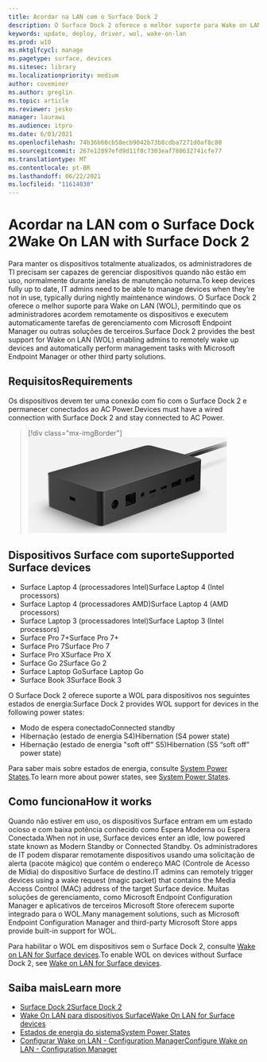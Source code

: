 ```yaml
---
title: Acordar na LAN com o Surface Dock 2
description: O Surface Dock 2 oferece o melhor suporte para Wake on LAN (WOL), permitindo que os administradores acordem remotamente os dispositivos e executem tarefas de gerenciamento automaticamente.
keywords: update, deploy, driver, wol, wake-on-lan
ms.prod: w10
ms.mktglfcycl: manage
ms.pagetype: surface, devices
ms.sitesec: library
ms.localizationpriority: medium
author: coveminer
ms.author: greglin
ms.topic: article
ms.reviewer: jesko
manager: laurawi
ms.audience: itpro
ms.date: 6/03/2021
ms.openlocfilehash: 74b36b60cb58ecb9042b73b8cdba7271d0af8c80
ms.sourcegitcommit: 267e12897efd9d11f8c7303eaf780632741cfe77
ms.translationtype: MT
ms.contentlocale: pt-BR
ms.lasthandoff: 06/22/2021
ms.locfileid: "11614030"
---
```

# <a name="wake-on-lan-with-surface-dock-2"></a><span data-ttu-id="2e0b2-104">Acordar na LAN com o Surface Dock 2</span><span class="sxs-lookup"><span data-stu-id="2e0b2-104">Wake On LAN with Surface Dock 2</span></span>

<span data-ttu-id="2e0b2-105">Para manter os dispositivos totalmente atualizados, os administradores de TI precisam ser capazes de gerenciar dispositivos quando não estão em uso, normalmente durante janelas de manutenção noturna.</span><span class="sxs-lookup"><span data-stu-id="2e0b2-105">To keep devices fully up to date, IT admins need to be able to manage devices when they’re not in use, typically during nightly maintenance windows.</span></span> <span data-ttu-id="2e0b2-106">O Surface Dock 2 oferece o melhor suporte para Wake on LAN (WOL), permitindo que os administradores acordem remotamente os dispositivos e executem automaticamente tarefas de gerenciamento com Microsoft Endpoint Manager ou outras soluções de terceiros.</span><span class="sxs-lookup"><span data-stu-id="2e0b2-106">Surface Dock 2 provides the best support for Wake on LAN (WOL) enabling admins to remotely wake up devices and automatically perform management tasks with Microsoft Endpoint Manager or other third party solutions.</span></span>

## <a name="requirements"></a><span data-ttu-id="2e0b2-107">Requisitos</span><span class="sxs-lookup"><span data-stu-id="2e0b2-107">Requirements</span></span>

<span data-ttu-id="2e0b2-108">Os dispositivos devem ter uma conexão com fio com o Surface Dock 2 e permanecer conectados ao AC Power.</span><span class="sxs-lookup"><span data-stu-id="2e0b2-108">Devices must have a wired connection with Surface Dock 2 and stay connected to AC Power.</span></span>

> [!div class="mx-imgBorder"]
> ![Surface Dock 2](images/surface-dock2-angled.png)

## <a name="supported-surface-devices"></a><span data-ttu-id="2e0b2-110">Dispositivos Surface com suporte</span><span class="sxs-lookup"><span data-stu-id="2e0b2-110">Supported Surface devices</span></span>

- <span data-ttu-id="2e0b2-111">Surface Laptop 4 (processadores Intel)</span><span class="sxs-lookup"><span data-stu-id="2e0b2-111">Surface Laptop 4 (Intel processors)</span></span>
- <span data-ttu-id="2e0b2-112">Surface Laptop 4 (processadores AMD)</span><span class="sxs-lookup"><span data-stu-id="2e0b2-112">Surface Laptop 4 (AMD processors)</span></span>
- <span data-ttu-id="2e0b2-113">Surface Laptop 3 (processadores Intel)</span><span class="sxs-lookup"><span data-stu-id="2e0b2-113">Surface Laptop 3 (Intel processors)</span></span>
- <span data-ttu-id="2e0b2-114">Surface Pro 7+</span><span class="sxs-lookup"><span data-stu-id="2e0b2-114">Surface Pro 7+</span></span>
- <span data-ttu-id="2e0b2-115">Surface Pro 7</span><span class="sxs-lookup"><span data-stu-id="2e0b2-115">Surface Pro 7</span></span>
- <span data-ttu-id="2e0b2-116">Surface Pro X</span><span class="sxs-lookup"><span data-stu-id="2e0b2-116">Surface Pro X</span></span>
- <span data-ttu-id="2e0b2-117">Surface Go 2</span><span class="sxs-lookup"><span data-stu-id="2e0b2-117">Surface Go 2</span></span>
- <span data-ttu-id="2e0b2-118">Surface Laptop Go</span><span class="sxs-lookup"><span data-stu-id="2e0b2-118">Surface Laptop Go</span></span>
- <span data-ttu-id="2e0b2-119">Surface Book 3</span><span class="sxs-lookup"><span data-stu-id="2e0b2-119">Surface Book 3</span></span>

<span data-ttu-id="2e0b2-120">O Surface Dock 2 oferece suporte a WOL para dispositivos nos seguintes estados de energia:</span><span class="sxs-lookup"><span data-stu-id="2e0b2-120">Surface Dock 2 provides WOL support for devices in the following power states:</span></span>

- <span data-ttu-id="2e0b2-121">Modo de espera conectado</span><span class="sxs-lookup"><span data-stu-id="2e0b2-121">Connected standby</span></span>
- <span data-ttu-id="2e0b2-122">Hibernação (estado de energia S4)</span><span class="sxs-lookup"><span data-stu-id="2e0b2-122">Hibernation (S4 power state)</span></span>
- <span data-ttu-id="2e0b2-123">Hibernação (estado de energia "soft off" S5)</span><span class="sxs-lookup"><span data-stu-id="2e0b2-123">Hibernation (S5 “soft off” power state)</span></span>

<span data-ttu-id="2e0b2-124">Para saber mais sobre estados de energia, consulte [System Power States](/windows/win32/power/system-power-states).</span><span class="sxs-lookup"><span data-stu-id="2e0b2-124">To learn more about power states, see [System Power States](/windows/win32/power/system-power-states).</span></span>

## <a name="how-it-works"></a><span data-ttu-id="2e0b2-125">Como funciona</span><span class="sxs-lookup"><span data-stu-id="2e0b2-125">How it works</span></span>

<span data-ttu-id="2e0b2-126">Quando não estiver em uso, os dispositivos Surface entram em um estado ocioso e com baixa potência conhecido como Espera Moderna ou Espera Conectada.</span><span class="sxs-lookup"><span data-stu-id="2e0b2-126">When not in use, Surface devices enter an idle, low powered state known as Modern Standby or Connected Standby.</span></span> <span data-ttu-id="2e0b2-127">Os administradores de IT podem disparar remotamente dispositivos usando uma solicitação de alerta (pacote mágico) que contém o endereço MAC (Controle de Acesso de Mídia) do dispositivo Surface de destino.</span><span class="sxs-lookup"><span data-stu-id="2e0b2-127">IT admins can remotely trigger devices using a wake request (magic packet) that contains the Media Access Control (MAC) address of the target Surface device.</span></span> <span data-ttu-id="2e0b2-128">Muitas soluções de gerenciamento, como Microsoft Endpoint Configuration Manager e aplicativos de terceiros Microsoft Store oferecem suporte integrado para o WOL.</span><span class="sxs-lookup"><span data-stu-id="2e0b2-128">Many management solutions, such as Microsoft Endpoint Configuration Manager and third-party Microsoft Store apps provide built-in support for WOL.</span></span>

<span data-ttu-id="2e0b2-129">Para habilitar o WOL em dispositivos sem o Surface Dock 2, consulte [Wake on LAN for Surface devices](wake-on-lan-for-surface-devices.md).</span><span class="sxs-lookup"><span data-stu-id="2e0b2-129">To enable WOL on devices without Surface Dock 2, see [Wake on LAN for Surface devices](wake-on-lan-for-surface-devices.md).</span></span>

## <a name="learn-more"></a><span data-ttu-id="2e0b2-130">Saiba mais</span><span class="sxs-lookup"><span data-stu-id="2e0b2-130">Learn more</span></span>

- [<span data-ttu-id="2e0b2-131">Surface Dock 2</span><span class="sxs-lookup"><span data-stu-id="2e0b2-131">Surface Dock 2</span></span>](https://www.microsoft.com/p/surface-dock-2-for-business/8q4hgc6kbmdq?)
- [<span data-ttu-id="2e0b2-132">Wake On LAN para dispositivos Surface</span><span class="sxs-lookup"><span data-stu-id="2e0b2-132">Wake On LAN for Surface devices</span></span>](wake-on-lan-for-surface-devices.md)
- [<span data-ttu-id="2e0b2-133">Estados de energia do sistema</span><span class="sxs-lookup"><span data-stu-id="2e0b2-133">System Power States</span></span>](/windows/win32/power/system-power-states)
- [<span data-ttu-id="2e0b2-134">Configurar Wake on LAN - Configuration Manager</span><span class="sxs-lookup"><span data-stu-id="2e0b2-134">Configure Wake on LAN - Configuration Manager</span></span>](/mem/configmgr/core/clients/deploy/configure-wake-on-lan)
